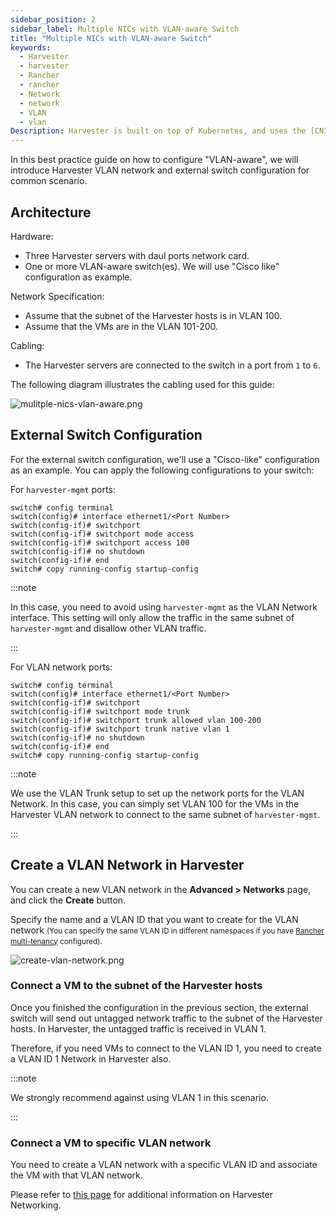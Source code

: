 ```yaml
---
sidebar_position: 2
sidebar_label: Multiple NICs with VLAN-aware Switch
title: "Multiple NICs with VLAN-aware Switch"
keywords:
  - Harvester
  - harvester
  - Rancher
  - rancher
  - Network
  - network
  - VLAN
  - vlan
Description: Harvester is built on top of Kubernetes, and uses the [CNI](https://github.com/containernetworking/cni) as the interface between network providers and Kubernetes pod networking. Naturally, we implement the Harvester network based on CNI. Moreover, the Harvester UI integrates the network configuration in order to provide a user-friendly way to configure networks for VMs.
---
```


In this best practice guide on how to configure "VLAN-aware", we will introduce Harvester VLAN network and external switch configuration for common scenario.

## Architecture

Hardware:

- Three Harvester servers with daul ports network card.
- One or more VLAN-aware switch(es). We will use "Cisco like" configuration as example.

Network Specification:

- Assume that the subnet of the Harvester hosts is in VLAN 100.
- Assume that the VMs are in the VLAN 101-200.

Cabling:

- The Harvester servers are connected to the switch in a port from `1` to `6`.

The following diagram illustrates the cabling used for this guide:

   ![mulitple-nics-vlan-aware.png](/img/v1.0/networking/best-practice/mulitple-nics-vlan-aware.png)

## External Switch Configuration

For the external switch configuration, we'll use a "Cisco-like" configuration as an example. You can apply the following configurations to your switch:


For `harvester-mgmt` ports:
```
switch# config terminal
switch(config)# interface ethernet1/<Port Number>
switch(config-if)# switchport
switch(config-if)# switchport mode access
switch(config-if)# switchport access 100
switch(config-if)# no shutdown
switch(config-if)# end
switch# copy running-config startup-config
```

:::note

In this case, you need to avoid using `harvester-mgmt` as the VLAN Network interface. This setting will only allow the traffic in the same subnet of `harvester-mgmt` and disallow other VLAN traffic.

:::

For VLAN network ports:
```
switch# config terminal
switch(config)# interface ethernet1/<Port Number>
switch(config-if)# switchport
switch(config-if)# switchport mode trunk
switch(config-if)# switchport trunk allowed vlan 100-200
switch(config-if)# switchport trunk native vlan 1
switch(config-if)# no shutdown
switch(config-if)# end
switch# copy running-config startup-config
```

:::note

We use the VLAN Trunk setup to set up the network ports for the VLAN Network. In this case, you can simply set VLAN 100 for the VMs in the Harvester VLAN network to connect to the same subnet of `harvester-mgmt`.

:::

## Create a VLAN Network in Harvester

You can create a new VLAN network in the **Advanced > Networks** page, and click the **Create** button.

Specify the name and a VLAN ID that you want to create for the VLAN network <small>(You can specify the same VLAN ID in different namespaces if you have [Rancher multi-tenancy](../../rancher/virtualization-management.md#multi-tenancy) configured)</small>.

   ![create-vlan-network.png](/img/v1.0/networking/best-practice/create-network.png)

### Connect a VM to the subnet of the Harvester hosts

Once you finished the configuration in the previous section, the external switch will send out untagged network traffic to the subnet of the Harvester hosts. In Harvester, the untagged traffic is received in VLAN 1.

Therefore, if you need VMs to connect to the VLAN ID 1, you need to create a VLAN ID 1 Network in Harvester also.

:::note

We strongly recommend against using VLAN 1 in this scenario.

:::

### Connect a VM to specific VLAN network

You need to create a VLAN network with a specific VLAN ID and associate the VM with that VLAN network.

Please refer to [this page](../harvester-network.md) for additional information on Harvester Networking.
